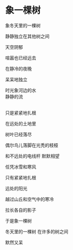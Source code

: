 # 象一棵树

象冬天里的一棵树<p/>
静静独立在其他树之间<p/>

天空阴郁

喧嚣也已经远去

在静冷的夜晚 

呆呆地独立

时光象河边的水<br/>
静静的流
<br/><br/>


只是紧紧地扎根

在远处的土地里

树叶已经落尽 

偶尔鸟儿落脚在光秃的枝桠

和不远处的电线杆 默默相望




任凭冰雪和寒风

只有紧紧地扎根

远处的阳光

越过山丘和空气中的寒冷

拉长各自的影子


于是象一棵树

冬天里的一棵树 在许多的树之间

默然又呆

